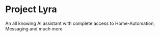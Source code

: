 # Project Lyra
 An all knowing AI assistant with complete access to Home-Automation, Messaging and much more
